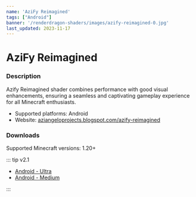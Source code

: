 ```yaml
---
name: 'AziFy Reimagined'
tags: ["Android"]
banner: '/renderdragon-shaders/images/azify-reimagined-0.jpg'
last_updated: 2023-11-17
---
```


# AziFy Reimagined

<Gallery
:images="[
    '/renderdragon-shaders/images/azify-reimagined-0.jpg',
    '/renderdragon-shaders/images/azify-reimagined-1.jpg',
    '/renderdragon-shaders/images/azify-reimagined-2.jpg',
    ]"
/>

### Description


Azify Reimagined shader combines performance with good visual enhancements, ensuring a seamless and captivating gameplay experience for all Minecraft enthusiasts.

* Supported platforms: Android
* Website: [aziangeloprojects.blogspot.com/azify-reimagined](https://aziangeloprojects.blogspot.com/2024/01/azify-reimagined-v21.html)

### Downloads

Supported Minecraft versions: 1.20+

::: tip v2.1

* [Android - Ultra](https://www.mediafire.com/file/5azn4ksj6rv5pih/AziFy_Reimagined_2.1_%2528ULTRA%2529.mcpack)
* [Android - Medium](https://www.mediafire.com/file/nznzyhc1t1h2k1e/AziFy_Reimagined_2.1_%2528MEDIUM%2529.mcpack/file)

:::

